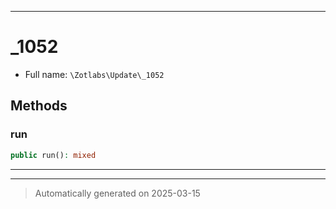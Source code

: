 ***

# _1052





* Full name: `\Zotlabs\Update\_1052`




## Methods


### run



```php
public run(): mixed
```












***


***
> Automatically generated on 2025-03-15
